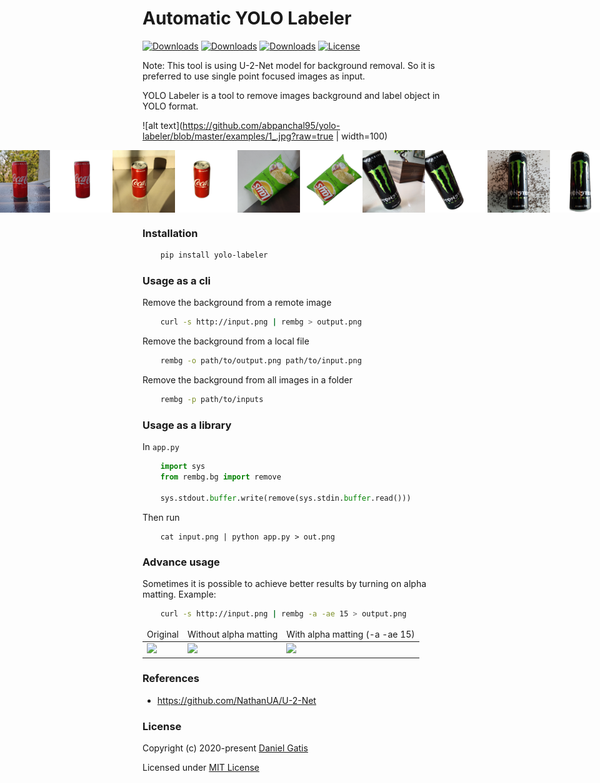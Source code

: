 # Automatic YOLO Labeler

[![Downloads](https://pepy.tech/badge/yolo-labeler)](https://pepy.tech/project/yolo-labeler)
[![Downloads](https://pepy.tech/badge/yolo-labeler/month)](https://pepy.tech/project/yolo-labeler/month)
[![Downloads](https://pepy.tech/badge/yolo-labeler/week)](https://pepy.tech/project/yolo-labeler/week)
[![License](https://img.shields.io/badge/License-MIT-blue.svg)](https://img.shields.io/badge/License-MIT-blue.svg)

Note: This tool is using U-2-Net model for background removal. So it is preferred to use single point focused images as input.

YOLO Labeler is a tool to remove images background and label object in YOLO format.

![alt text](https://github.com/abpanchal95/yolo-labeler/blob/master/examples/1_.jpg?raw=true | width=100)
<p style="display: flex;align-items: center;justify-content: center;">
  <img src="https://raw.githubusercontent.com/abpanchal95/yolo-labeler/master/examples/1_.jpg" width="100" />
  <img src="https://raw.githubusercontent.com/abpanchal95/yolo-labeler/master/examples/1_.png" width="100" />
  <img src="https://raw.githubusercontent.com/abpanchal95/yolo-labeler/master/examples/2_.jpg" width="100" />
  <img src="https://raw.githubusercontent.com/abpanchal95/yolo-labeler/master/examples/2_.png" width="100" />
  <img src="https://raw.githubusercontent.com/abpanchal95/yolo-labeler/master/examples/3_.jpg" width="100" />
  <img src="https://raw.githubusercontent.com/abpanchal95/yolo-labeler/master/examples/3_.png" width="100" />
  <img src="https://raw.githubusercontent.com/abpanchal95/yolo-labeler/master/examples/4_.jpg" width="100" />
  <img src="https://raw.githubusercontent.com/abpanchal95/yolo-labeler/master/examples/4_.png" width="100" />
  <img src="https://raw.githubusercontent.com/abpanchal95/yolo-labeler/master/examples/5_.jpg" width="100" />
  <img src="https://raw.githubusercontent.com/abpanchal95/yolo-labeler/master/examples/5_.png" width="100" />
</p>

### Installation

```bash
    pip install yolo-labeler
```

### Usage as a cli

Remove the background from a remote image
```bash
    curl -s http://input.png | rembg > output.png
```

Remove the background from a local file
```bash
    rembg -o path/to/output.png path/to/input.png
```

Remove the background from all images in a folder
```bash
    rembg -p path/to/inputs
```

### Usage as a library

In `app.py`

```python
    import sys
    from rembg.bg import remove

    sys.stdout.buffer.write(remove(sys.stdin.buffer.read()))
```

Then run
```
    cat input.png | python app.py > out.png
```

### Advance usage

Sometimes it is possible to achieve better results by turning on alpha matting. Example:
```bash
    curl -s http://input.png | rembg -a -ae 15 > output.png
```

<table>
    <thead>
        <tr>
            <td>Original</td>
            <td>Without alpha matting</td>
            <td>With alpha matting (-a -ae 15)</td>
        </tr>
    </thead>
    <tbody>
        <tr>
            <td><img src="https://raw.githubusercontent.com/danielgatis/rembg/master/examples/food-1.jpg"/></td>
            <td><img src="https://raw.githubusercontent.com/danielgatis/rembg/master/examples/food-1.out.jpg"/></td>
            <td><img src="https://raw.githubusercontent.com/danielgatis/rembg/master/examples/food-1.out.alpha.jpg"/></td>
        </tr>
    </tbody>
</table>

### References

- https://github.com/NathanUA/U-2-Net

### License

Copyright (c) 2020-present [Daniel Gatis](https://github.com/danielgatis)

Licensed under [MIT License](./LICENSE.txt)
